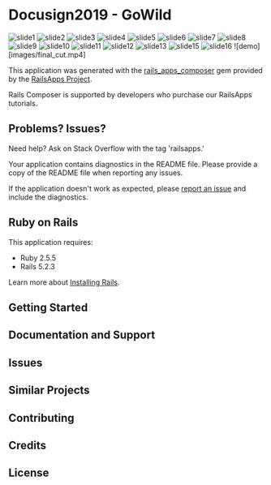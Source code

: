 Docusign2019 - GoWild
=====================

![slide1][slide1]
![slide2][slide2]
![slide3][slide3]
![slide4][slide4]
![slide5][slide5]
![slide6][slide6]
![slide7][slide7]
![slide8][slide8]
![slide9][slide9]
![slide10][slide10]
![slide11][slide11]
![slide12][slide12]
![slide13][slide13]
![slide15][slide15]
![slide16][slide16]
![demo][images/final_cut.mp4]

[slide1]: images/Slide01.png
[slide2]: images/Slide02.png
[slide3]: images/Slide03.png
[slide4]: images/Slide04.png
[slide5]: images/Slide05.png
[slide6]: images/Slide06.png
[slide7]: images/Slide07.png
[slide8]: images/Slide08.png
[slide9]: images/Slide09.png
[slide10]: images/Slide10.png
[slide11]: images/Slide11.png
[slide12]: images/Slide12.png
[slide13]: images/Slide13.png
[slide14]: images/Slide14.png
[slide15]: images/Slide15.png
[slide16]: images/Slide16.png


This application was generated with the [rails_apps_composer](https://github.com/RailsApps/rails_apps_composer) gem
provided by the [RailsApps Project](http://railsapps.github.io/).

Rails Composer is supported by developers who purchase our RailsApps tutorials.

Problems? Issues?
-----------

Need help? Ask on Stack Overflow with the tag 'railsapps.'

Your application contains diagnostics in the README file. Please provide a copy of the README file when reporting any issues.

If the application doesn't work as expected, please [report an issue](https://github.com/RailsApps/rails_apps_composer/issues)
and include the diagnostics.

Ruby on Rails
-------------

This application requires:

- Ruby 2.5.5
- Rails 5.2.3

Learn more about [Installing Rails](http://railsapps.github.io/installing-rails.html).

Getting Started
---------------

Documentation and Support
-------------------------

Issues
-------------

Similar Projects
----------------

Contributing
------------

Credits
-------

License
-------
